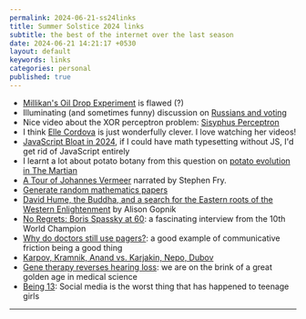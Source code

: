 ```yaml
---
permalink: 2024-06-21-ss24links
title: Summer Solstice 2024 links
subtitle: the best of the internet over the last season
date: 2024-06-21 14:21:17 +0530
layout: default
keywords: links
categories: personal
published: true
---
```


- [Millikan's Oil Drop Experiment](https://hsm.stackexchange.com/questions/2756/is-millikans-famous-oil-drop-experiment-a-fraud) is flawed (?)  
- Illuminating (and sometimes funny) discussion on [Russians and voting](https://politics.stackexchange.com/questions/86480/why-do-russians-vote-when-the-elections-are-rigged)  
- Nice video about the XOR perceptron problem: [Sisyphus Perceptron](https://www.youtube.com/watch?v=2hj9MdWExDQ)  
- I think [Elle Cordova](https://www.youtube.com/@ElleCordova) is just wonderfully clever. I love watching her videos!  
- [JavaScript Bloat in 2024](https://tonsky.me/blog/js-bloat), if I could have math typesetting without JS, I'd get rid of JavaScript entirely  
- I learnt a lot about potato botany from this question on [potato evolution in The Martian](https://gardening.stackexchange.com/questions/66233/in-the-martian-mark-keeps-the-largest-potatoes-for-his-food-supply-and-replants)  
- [A Tour of Johannes Vermeer](https://www.rijksmuseum.nl/en/johannes-vermeer) narrated by Stephen Fry.  
- [Generate random mathematics papers](https://thatsmathematics.com/mathgen/)  
- [David Hume, the Buddha, and a search for the Eastern roots of the Western Enlightenment](https://www.theatlantic.com/magazine/archive/2015/10/how-david-hume-helped-me-solve-my-midlife-crisis/403195/) by Alison Gopnik  
- [No Regrets: Boris Spassky at 60](https://www.kingpinchess.net/2007/11/no-regrets-boris-spassky-at-60/): a fascinating interview from the 10th World Champion  
- [Why do doctors still use pagers?](https://www.npr.org/transcripts/1197955913): a good example of communicative friction being a good thing  
- [Karpov, Kramnik, Anand vs. Karjakin, Nepo, Dubov](https://www.youtube.com/watch?v=iFgUFwAs33k)  
- [Gene therapy reverses hearing loss](https://investor.regeneron.com/news-releases/news-release-details/latest-db-oto-results-show-dramatically-improved-hearing-normal): we are on the brink of a great golden age in medical science  
- [Being 13](https://www.nytimes.com/interactive/2023/09/20/well/family/13-year-old-girls-social-media-self-esteem.html): Social media is the worst thing that has happened to teenage girls

---
